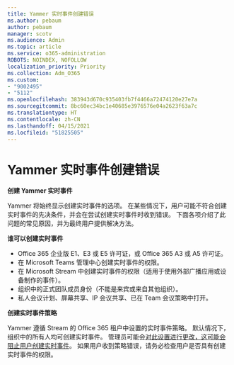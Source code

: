 ```yaml
---
title: Yammer 实时事件创建错误
ms.author: pebaum
author: pebaum
manager: scotv
ms.audience: Admin
ms.topic: article
ms.service: o365-administration
ROBOTS: NOINDEX, NOFOLLOW
localization_priority: Priority
ms.collection: Adm_O365
ms.custom:
- "9002495"
- "5112"
ms.openlocfilehash: 383943d670c935403fb7f4466a72474120e27e7a
ms.sourcegitcommit: 8bc60ec34bc1e40685e3976576e04a2623f63a7c
ms.translationtype: HT
ms.contentlocale: zh-CN
ms.lasthandoff: 04/15/2021
ms.locfileid: "51825505"
---
```

# <a name="live-events-in-yammer-creation-errors"></a>Yammer 实时事件创建错误

**创建 Yammer 实时事件**

Yammer 将始终显示创建实时事件的选项。 在某些情况下，用户可能不符合创建实时事件的先决条件，并会在尝试创建实时事件时收到错误。 下面各项介绍了此问题的常见原因，并为最终用户提供解决方法。

**谁可以创建实时事件**
- Office 365 企业版 E1、E3 或 E5 许可证，或 Office 365 A3 或 A5 许可证。
- 在 Microsoft Teams 管理中心创建实时事件的权限。
- 在 Microsoft Stream 中创建实时事件的权限（适用于使用外部广播应用或设备制作的事件）。
- 组织中的正式团队成员身份（不能是来宾或来自其他组织）。
- 私人会议计划、屏幕共享、IP 会议共享、已在 Team 会议策略中打开。

**创建实时事件策略**

Yammer 遵循 Stream 的 Office 365 租户中设置的实时事件策略。 默认情况下，组织中的所有人均可创建实时事件。 管理员可能会[对此设置进行更改，这可能会阻止用户创建实时事件](https://docs.microsoft.com/stream/live-event-administration#enabling-and-restricting-users-to-creating)。 如果用户收到策略错误，请务必检查用户是否具有创建实时事件的权限。
